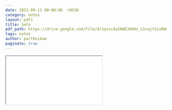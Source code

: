 ```yaml
---
date: 2021-09-11 00:00:00  +0530
category: notes
layout: pdfs
title: Sets
pdf_path: https://drive.google.com/file/d/1qssc8aI6WEJHkHx_LSrwjYzLuRWnwAHj/preview?usp=sharing
tags: notes
author: parthnikam
paginate: true
---
```


<iframe class="embed-pdf" src="{{ page.pdf_path }}#toolbar=0" seamless="seamless" scrolling="no" style="overflow:hidden"></iframe>
